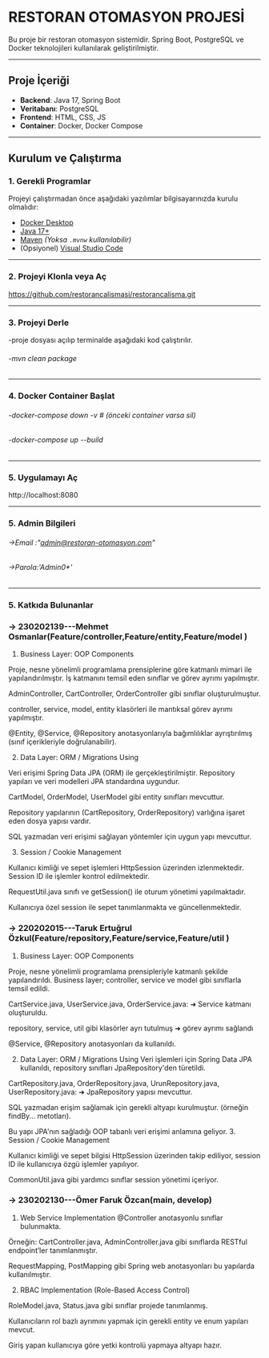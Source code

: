 # RESTORAN OTOMASYON PROJESİ

Bu proje bir restoran otomasyon sistemidir. Spring Boot, PostgreSQL ve Docker teknolojileri kullanılarak geliştirilmiştir.

---

## Proje İçeriği

- **Backend**: Java 17, Spring Boot
- **Veritabanı**: PostgreSQL
- **Frontend**: HTML, CSS, JS
- **Container**: Docker, Docker Compose

---

## Kurulum ve Çalıştırma

### 1. Gerekli Programlar

Projeyi çalıştırmadan önce aşağıdaki yazılımlar bilgisayarınızda kurulu olmalıdır:

- [Docker Desktop](https://www.docker.com/products/docker-desktop)
- [Java 17+](https://www.oracle.com/java/technologies/javase/jdk17-archive-downloads.html)
- [Maven](https://maven.apache.org/download.cgi) _(Yoksa `.mvnw` kullanılabilir)_
- (Opsiyonel) [Visual Studio Code](https://code.visualstudio.com/)

---

### 2. Projeyi Klonla veya Aç

https://github.com/restorancalismasi/restorancalisma.git

---

### 3. Projeyi Derle

-proje dosyası açılıp terminalde aşağıdaki kod çalıştırılır.

###### -mvn clean package

---

### 4. Docker Container Başlat

###### -docker-compose down -v # (önceki container varsa sil)

###### -docker-compose up --build

---

### 5. Uygulamayı Aç

http://localhost:8080

---

### 5. Admin Bilgileri

###### ->Email :"admin@restoran-otomasyon.com"

###### ->Parola:'Admin0\*'

---

### 5. Katkıda Bulunanlar

### -> 230202139---Mehmet Osmanlar(Feature/controller,Feature/entity,Feature/model )

1. Business Layer: OOP Components

Proje, nesne yönelimli programlama prensiplerine göre katmanlı mimari ile yapılandırılmıştır. İş katmanını temsil eden sınıflar ve görev ayrımı yapılmıştır.

AdminController, CartController, OrderController gibi sınıflar oluşturulmuştur.

controller, service, model, entity klasörleri ile mantıksal görev ayrımı yapılmıştır.

@Entity, @Service, @Repository anotasyonlarıyla bağımlılıklar ayrıştırılmış (sınıf içerikleriyle doğrulanabilir).

2. Data Layer: ORM / Migrations Using

Veri erişimi Spring Data JPA (ORM) ile gerçekleştirilmiştir. Repository yapıları ve veri modelleri JPA standardına uygundur.

CartModel, OrderModel, UserModel gibi entity sınıfları mevcuttur.

Repository yapılarının (CartRepository, OrderRepository) varlığına işaret eden dosya yapısı vardır.

SQL yazmadan veri erişimi sağlayan yöntemler için uygun yapı mevcuttur.

3. Session / Cookie Management

Kullanıcı kimliği ve sepet işlemleri HttpSession üzerinden izlenmektedir. Session ID ile işlemler kontrol edilmektedir.

RequestUtil.java sınıfı ve getSession() ile oturum yönetimi yapılmaktadır.

Kullanıcıya özel session ile sepet tanımlanmakta ve güncellenmektedir.

### -> 220202015---Taruk Ertuğrul Özkul(Feature/repository,Feature/service,Feature/util )

1. Business Layer: OOP Components

Proje, nesne yönelimli programlama prensipleriyle katmanlı şekilde yapılandırıldı. Business layer; controller, service ve model gibi sınıflarla temsil edildi.

CartService.java, UserService.java, OrderService.java: ➜ Service katmanı oluşturuldu.

repository, service, util gibi klasörler ayrı tutulmuş ➜ görev ayrımı sağlandı

@Service, @Repository anotasyonları da kullanıldı.

2. Data Layer: ORM / Migrations Using
   Veri işlemleri için Spring Data JPA kullanıldı, repository sınıfları JpaRepository'den türetildi.

CartRepository.java, OrderRepository.java, UrunRepository.java, UserRepository.java: ➜ JpaRepository yapısı mevcuttur.

SQL yazmadan erişim sağlamak için gerekli altyapı kurulmuştur. (örneğin findBy... metotları).

Bu yapı JPA'nın sağladığı OOP tabanlı veri erişimi anlamına geliyor. 3. Session / Cookie Management

Kullanıcı kimliği ve sepet bilgisi HttpSession üzerinden takip ediliyor, session ID ile kullanıcıya özgü işlemler yapılıyor.

CommonUtil.java gibi yardımcı sınıflar session yönetimi içeriyor.

### -> 230202130---Ömer Faruk Özcan(main, develop)

1. Web Service Implementation
   @Controller anotasyonlu sınıflar bulunmakta.

Örneğin: CartController.java, AdminController.java gibi sınıflarda RESTful endpoint’ler tanımlanmıştır.

RequestMapping, PostMapping gibi Spring web anotasyonları bu yapılarda kullanılmıştır.

2. RBAC Implementation (Role-Based Access Control)

RoleModel.java, Status.java gibi sınıflar projede tanımlanmış.

Kullanıcıların rol bazlı ayrımını yapmak için gerekli entity ve enum yapıları mevcut.

Giriş yapan kullanıcıya göre yetki kontrolü yapmaya altyapı hazır.
